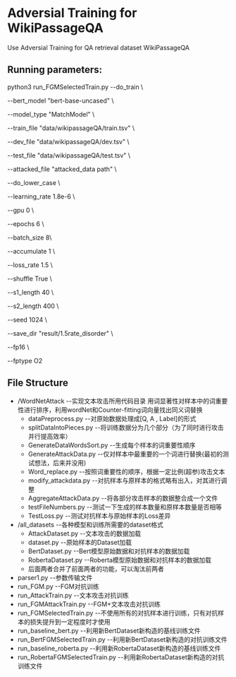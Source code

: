# Adversial Training for WikiPassageQA

Use Adversial Training for QA retrieval dataset WikiPassageQA

## **Running parameters:**

python3 run_FGMSelectedTrain.py --do_train \

--bert_model "bert-base-uncased"   \

--model_type "MatchModel" \

--train_file "data/wikipassageQA/train.tsv"   \

--dev_file "data/wikipassageQA/dev.tsv" \

--test_file "data/wikipassageQA/test.tsv"   \

--attacked_file "attacked_data path"  \

--do_lower_case \

--learning_rate 1.8e-6  \

--gpu 0 \

--epochs 6 \

--batch_size 8\

 --accumulate 1  \

--loss_rate 1.5 \

--shuffle True \

--s1_length 40 \

--s2_length 400  \

--seed 1024 \

--save_dir "result/1.5rate_disorder" \

 --fp16 \

--fptype O2



## File Structure

+ /WordNetAttack  --实现文本攻击所用代码目录
  用词显著性对样本中的词重要性进行排序，利用wordNet和Counter-fitting词向量找出同义词替换
  + dataPreprocess.py  --对原始数据处理成[Q, A , Label]的形式
  + splitDataIntoPieces.py  --将训练数据分为几个部分（为了同时进行攻击并行提高效率）
  + GenerateDataWordsSort.py  --生成每个样本的词重要性顺序
  + GenerateAttackData.py   --仅对样本中最重要的一个词进行替换(最初的测试想法，后来并没用)
  + Word_replace.py  --按照词重要性的顺序，根据一定比例(超参)攻击文本
  + modify_attackdata.py  --对抗样本与原样本的格式略有出入，对其进行调整
  + AggregateAttackData.py  --将各部分攻击样本的数据整合成一个文件
  + testFileNumbers.py  --测试一下生成的样本数量和原样本数量是否相等
  + TestLoss.py  --测试对抗样本与原始样本的Loss差异
+ /all_datasets  --各种模型和训练所需要的dataset格式
  + AttackDataset.py  --文本攻击的数据加载
  + dataset.py  --原始样本的Dataset加载
  + BertDataset.py  --Bert模型原始数据和对抗样本的数据加载
  + RobertaDataset.py --Roberta模型原始数据和对抗样本的数据加载
  + 后面两者合并了前面两者的功能，可以淘汰前两者
+ parser1.py  --参数传输文件
+ run_FGM.py   --FGM对抗训练
+ run_AttackTrain.py  --文本攻击对抗训练
+ run_FGMAttackTrain.py  --FGM+文本攻击对抗训练
+ run_FGMSelectedTrain.py  --不使用所有的对抗样本进行训练，只有对抗样本的损失提升到一定程度时才使用
+ run_baseline_bert.py  --利用新BertDataset新构造的基线训练文件
+ run_BertFGMSelectedTrain.py  --利用新BertDataset新构造的对抗训练文件
+ run_baseline_roberta.py  --利用新RobertaDataset新构造的基线训练文件
+ run_RobertaFGMSelectedTrain.py  --利用新RobertaDataset新构造的对抗训练文件




